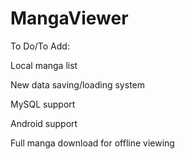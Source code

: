 # MangaViewer

To Do/To Add:

Local manga list

New data saving/loading system

MySQL support

Android support

Full manga download for offline viewing
